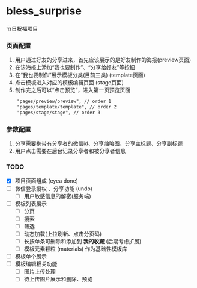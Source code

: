 # bless_surprise
节日祝福项目

### 页面配置
1.  用户通过好友的分享进来，首先应该展示的是好友制作的海报(preview页面)
2.  在该海报上添加“我也要制作”、“分享给好友”等按钮
3.  在“我也要制作”展示模板分类(目前三类)  (template页面)
4.  点击模板进入对应的模板编辑页面 (stage页面)
5.  制作完之后可以“点击预览”，进入第一页预览页面
```html
    "pages/preview/preview", // order 1
    "pages/template/template", // order 2    
    "pages/stage/stage", // order 3
```

### 参数配置
1. 分享需要携带有分享者的微信id、分享缩略图、分享主标题、分享副标题
2. 用户点击需要在后台记录分享者和被分享者信息



### TODO
- [x] 项目页面组成 (eyea done)
- [ ] 微信登录授权 、分享功能 (undo)
  -  [ ] 用户敏感信息的解密(服务端)
- [ ] 模板列表展示
  - [ ] 分页
  - [ ] 搜索
  - [ ] 筛选  
  - [ ] 动态加载(上拉刷新、点击分页码)
  - [ ] 长按单条可删除和添加到 __我的收藏__ (后期考虑扩展)  
  - [ ] 模板元素颗粒 (materials) 作为基础性模板库
- [ ] 模板单个展示
- [ ] 模板编辑相关功能
  - [ ] 图片上传处理  
  - [ ] 待上传图片展示和删除、预览
